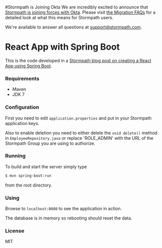 #Stormpath is Joining Okta
We are incredibly excited to announce that [Stormpath is joining forces with Okta](https://stormpath.com/blog/stormpaths-new-path?utm_source=github&utm_medium=readme&utm-campaign=okta-announcement). Please visit [the Migration FAQs](https://stormpath.com/oktaplusstormpath?utm_source=github&utm_medium=readme&utm-campaign=okta-announcement) for a detailed look at what this means for Stormpath users.

We're available to answer all questions at [support@stormpath.com](mailto:support@stormpath.com).

# React App with Spring Boot

This is the code developed in a [Stormpath blog post on creating a React App using Spring Boot](https://stormpath.com/blog/crud-application-react-spring-boot-user-authentication).

### Requirements

- Maven
- JDK 7

### Configuration

First you need to edit `application.properties` and put in your Stormpath application keys.

Also to enable deletion you need to either delete the `void delete()` method in `EmployeeRepository.java`
or replace 'ROLE_ADMIN' with the URL of the Stormpath Group you are using to authorize.

### Running

To build and start the server simply type

```sh
$ mvn spring-boot:run
```

from the root directory.

### Using

Browse to `localhost:8080` to see the application in action.

The database is in memory so rebooting should reset the data.

### License

MIT


